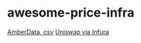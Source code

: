 # awesome-price-infra

[AmberData, csv](https://docs.amberdata.io/reference#csv-format)
[Uniswap via Infura](https://blog.infura.io/frontend-dapp-development-2/)
